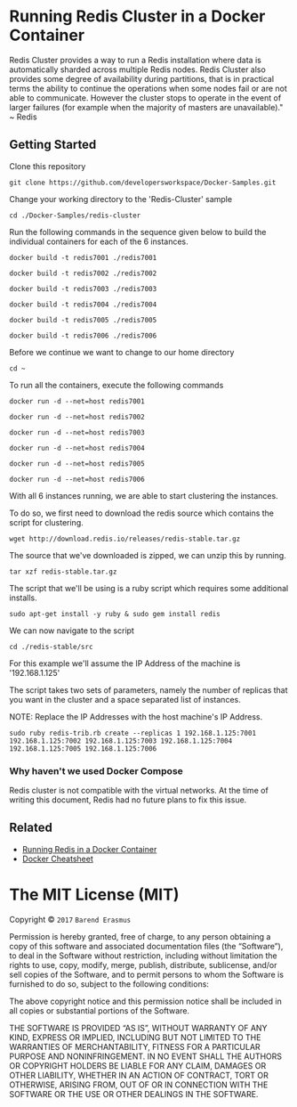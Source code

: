 # Running Redis Cluster in a Docker Container

Redis Cluster provides a way to run a Redis installation where data is automatically sharded across multiple Redis nodes.
Redis Cluster also provides some degree of availability during partitions, that is in practical terms the ability to continue the operations when some nodes fail or are not able to communicate. However the cluster stops to operate in the event of larger failures (for example when the majority of masters are unavailable)." ~ Redis

## Getting Started

Clone this repository

`git clone https://github.com/developersworkspace/Docker-Samples.git`

Change your working directory to the 'Redis-Cluster' sample

`cd ./Docker-Samples/redis-cluster`

Run the following commands in the sequence given below to build the individual containers for each of the 6 instances.

`docker build -t redis7001 ./redis7001`

`docker build -t redis7002 ./redis7002`

`docker build -t redis7003 ./redis7003`

`docker build -t redis7004 ./redis7004`

`docker build -t redis7005 ./redis7005`

`docker build -t redis7006 ./redis7006`


Before we continue we want to change to our home directory

`cd ~`

To run all the containers, execute the following commands

`docker run -d --net=host redis7001`

`docker run -d --net=host redis7002`

`docker run -d --net=host redis7003`

`docker run -d --net=host redis7004`

`docker run -d --net=host redis7005`

`docker run -d --net=host redis7006`

With all 6 instances running, we are able to start clustering the instances.

To do so, we first need to download the redis source which contains the script for clustering.

`wget http://download.redis.io/releases/redis-stable.tar.gz`

The source that we've downloaded is zipped, we can unzip this by running.

`tar xzf redis-stable.tar.gz`

The script that we'll be using is a ruby script which requires some additional installs.

`sudo apt-get install -y ruby & sudo gem install redis`

We can now navigate to the script

`cd ./redis-stable/src`

For this example we'll assume the IP Address of the machine is '192.168.1.125'

The script takes two sets of parameters, namely the number of replicas that you want in the cluster and a space separated list of instances.

NOTE: Replace the IP Addresses with the host machine's IP Address.

`sudo ruby redis-trib.rb create --replicas 1 192.168.1.125:7001 192.168.1.125:7002 192.168.1.125:7003 192.168.1.125:7004 192.168.1.125:7005 192.168.1.125:7006`

### Why haven't we used Docker Compose

Redis cluster is not compatible with the virtual networks. At the time of writing this document, Redis had no future plans to fix this issue.

## Related

* [Running Redis in a Docker Container](https://github.com/developersworkspace/Docker-Samples/tree/master/redis)
* [Docker Cheatsheet](https://github.com/developersworkspace/OpenDocs/tree/master/Docker-Cheatsheet)

The MIT License (MIT)
=====================

Copyright © `2017` `Barend Erasmus`

Permission is hereby granted, free of charge, to any person
obtaining a copy of this software and associated documentation
files (the “Software”), to deal in the Software without
restriction, including without limitation the rights to use,
copy, modify, merge, publish, distribute, sublicense, and/or sell
copies of the Software, and to permit persons to whom the
Software is furnished to do so, subject to the following
conditions:

The above copyright notice and this permission notice shall be
included in all copies or substantial portions of the Software.

THE SOFTWARE IS PROVIDED “AS IS”, WITHOUT WARRANTY OF ANY KIND,
EXPRESS OR IMPLIED, INCLUDING BUT NOT LIMITED TO THE WARRANTIES
OF MERCHANTABILITY, FITNESS FOR A PARTICULAR PURPOSE AND
NONINFRINGEMENT. IN NO EVENT SHALL THE AUTHORS OR COPYRIGHT
HOLDERS BE LIABLE FOR ANY CLAIM, DAMAGES OR OTHER LIABILITY,
WHETHER IN AN ACTION OF CONTRACT, TORT OR OTHERWISE, ARISING
FROM, OUT OF OR IN CONNECTION WITH THE SOFTWARE OR THE USE OR
OTHER DEALINGS IN THE SOFTWARE.


